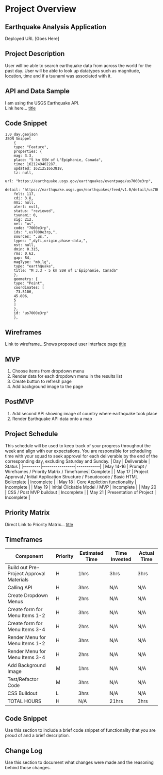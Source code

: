 # Project Overview

## Earthquake Analysis Application
Deployed URL [Goes Here]

## Project Description
User will be able to search earthquake data from across the world for the past day.  User will be able to look up datatypes such as magnitude, location, time and if a tsunami was associated with it.

## API and Data Sample
I am using the USGS Earthquake API.  
Link here… [title](https://earthquake.usgs.gov/earthquakes/feed/v1.0/summary/)

## Code Snippet
```
1.0_day.geojson
JSON Snippet
	{
	type: "Feature",
	properties: {
	mag: 3.3,
	place: "5 km SSW of L'Épiphanie, Canada",
	time: 1621249402287,
	updated: 1621251663818,
	tz: null,
	url: "https://earthquake.usgs.gov/earthquakes/eventpage/us7000e3rp",
	detail: "https://earthquake.usgs.gov/earthquakes/feed/v1.0/detail/us7000e3rp.geojson",
	felt: 117,
	cdi: 3.8,
	mmi: null,
	alert: null,
	status: "reviewed",
	tsunami: 0,
	sig: 212,
	net: "us",
	code: "7000e3rp",
	ids: ",us7000e3rp,",
	sources: ",us,",
	types: ",dyfi,origin,phase-data,",
	nst: null,
	dmin: 0.315,
	rms: 0.62,
	gap: 84,
	magType: "mb_lg",
	type: "earthquake",
	title: "M 3.3 - 5 km SSW of L'Épiphanie, Canada"
	},
	geometry: {
	type: "Point",
	coordinates: [
	-73.5106,
	45.806,
	5
	]
	},
	id: "us7000e3rp"
	},
```
## Wireframes
Link to wireframe…Shows proposed user interface page
[title](https://imgur.com/x1icC5T)

## MVP
1. Choose items from dropdown menu
2. Render data for each dropdown menu in the results list
3. Create button to refresh page
4. Add background image to the page

## PostMVP
1. Add second API showing image of country where earthquake took place
2. Render Earthquake API data onto a map

## Project Schedule
This schedule will be used to keep track of your progress throughout the week and align with our expectations.
You are responsible for scheduling time with your squad to seek approval for each deliverable by the end of the corresponding day, excluding Saturday and Sunday.
|   Day   |   Deliverable   |   Status   |
|---------|-----------------|------------|
| May 14-16 | Prompt / Wireframes / Priority Matrix / Timeframes| Complete |
| May 17 | Project Approval / Initial Application Structure / Pseudocode / Basic HTML Boilerplate | Incomplete |
| May 18 | Core Appliction functionality | Incomplete |
| May 19 | Initial Clickable Model / MVP | Incomplete |
| May 20 | CSS / Post MVP buildout | Incomplete |
| May 21 | Presentation of Project | Incomplete |

## Priority Matrix
Direct Link to Priority Matrix... [title](https://imgur.com/z1cD0Gt)

## Timeframes
| Component | Priority | Estimated Time | Time Invested | Actual Time |
|-----------|----------|----------------|---------------|-------------|
| Build out Pre-Project Approval Materials | H | 1hrs | 3hrs | 3hrs |
| Calling API | H | 3hrs | N/A | N/A | N/A |
| Create Dropdown Menus | H | 2hrs | N/A | N/A |
| Create form for Menu Items 1-2 | H | 3hrs | N/A | N/A |
| Create form for Menu Items 3-4 | H | 2hrs | N/A | N/A |
| Render Menu for Menu Items 1-2 | H | 3hrs | N/A | N/A |
| Render Menu for Menu Items 3-4 | H | 2hrs | N/A | N/A |
| Add Background Image | M | 1hrs | N/A | N/A |
| Test/Refactor Code | M | 3hrs | N/A | N/A |
| CSS Buildout | L | 3hrs | N/A | N/A |
| TOTAL HOURS | H | N/A | 21hrs | 3hrs | 3hrs |

## Code Snippet
Use this section to include a brief code snippet of functionality that you are proud of and a brief description.

## Change Log
Use this section to document what changes were made and the reasoning behind those changes.
